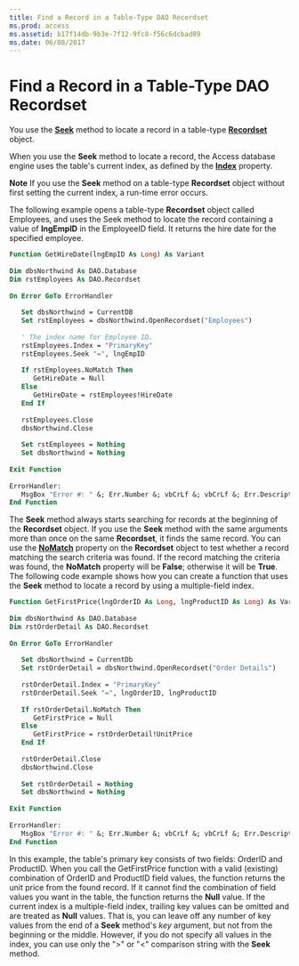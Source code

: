 ```yaml
---
title: Find a Record in a Table-Type DAO Recordset
ms.prod: access
ms.assetid: b17f14db-9b3e-7f12-9fc8-f56c6dcbad09
ms.date: 06/08/2017
---
```



# Find a Record in a Table-Type DAO Recordset

You use the  **[Seek](http://msdn.microsoft.com/library/EF83D909-C962-B016-7D33-36EACDC25C2C%28Office.15%29.aspx)** method to locate a record in a table-type **[Recordset](http://msdn.microsoft.com/library/9774232C-E6DA-175B-FC7F-ED2AB7908FA0%28Office.15%29.aspx)** object.

When you use the  **Seek** method to locate a record, the Access database engine uses the table's current index, as defined by the **[Index](http://msdn.microsoft.com/library/54626DE0-EB51-31F2-BF24-E29CBFBBAA02%28Office.15%29.aspx)** property.

 **Note**   If you use the **Seek** method on a table-type **Recordset** object without first setting the current index, a run-time error occurs.

The following example opens a table-type  **Recordset** object called Employees, and uses the Seek method to locate the record containing a value of **lngEmpID** in the EmployeeID field. It returns the hire date for the specified employee.



```vb
Function GetHireDate(lngEmpID As Long) As Variant 
 
Dim dbsNorthwind As DAO.Database 
Dim rstEmployees As DAO.Recordset 
 
On Error GoTo ErrorHandler 
 
   Set dbsNorthwind = CurrentDB 
   Set rstEmployees = dbsNorthwind.OpenRecordset("Employees") 
 
   ' The index name for Employee ID. 
   rstEmployees.Index = "PrimaryKey" 
   rstEmployees.Seek "=", lngEmpID 
 
   If rstEmployees.NoMatch Then 
      GetHireDate = Null 
   Else 
      GetHireDate = rstEmployees!HireDate 
   End If 
 
   rstEmployees.Close 
   dbsNorthwind.Close 
 
   Set rstEmployees = Nothing 
   Set dbsNorthwind = Nothing 
 
Exit Function 
 
ErrorHandler: 
   MsgBox "Error #: " &; Err.Number &; vbCrLf &; vbCrLf &; Err.Description 
End Function
```

The  **Seek** method always starts searching for records at the beginning of the **Recordset** object. If you use the **Seek** method with the same arguments more than once on the same **Recordset**, it finds the same record.
You can use the  **[NoMatch](http://msdn.microsoft.com/library/47D03575-F570-89B5-A20F-A3BD8B8B5C6D%28Office.15%29.aspx)** property on the **Recordset** object to test whether a record matching the search criteria was found. If the record matching the criteria was found, the **NoMatch** property will be **False**; otherwise it will be **True**.
The following code example shows how you can create a function that uses the  **Seek** method to locate a record by using a multiple-field index.



```vb
Function GetFirstPrice(lngOrderID As Long, lngProductID As Long) As Variant 
 
Dim dbsNorthwind As DAO.Database 
Dim rstOrderDetail As DAO.Recordset 
 
On Error GoTo ErrorHandler 
 
   Set dbsNorthwind = CurrentDb 
   Set rstOrderDetail = dbsNorthwind.OpenRecordset("Order Details") 
 
   rstOrderDetail.Index = "PrimaryKey" 
   rstOrderDetail.Seek "=", lngOrderID, lngProductID 
 
   If rstOrderDetail.NoMatch Then 
      GetFirstPrice = Null 
   Else 
      GetFirstPrice = rstOrderDetail!UnitPrice 
   End If 
 
   rstOrderDetail.Close 
   dbsNorthwind.Close 
 
   Set rstOrderDetail = Nothing 
   Set dbsNorthwind = Nothing 
 
Exit Function 
 
ErrorHandler: 
   MsgBox "Error #: " &; Err.Number &; vbCrLf &; vbCrLf &; Err.Description 
End Function
```

In this example, the table's primary key consists of two fields: OrderID and ProductID. When you call the GetFirstPrice function with a valid (existing) combination of OrderID and ProductID field values, the function returns the unit price from the found record. If it cannot find the combination of field values you want in the table, the function returns the  **Null** value.
If the current index is a multiple-field index, trailing key values can be omitted and are treated as  **Null** values. That is, you can leave off any number of key values from the end of a **Seek** method's _key_ argument, but not from the beginning or the middle. However, if you do not specify all values in the index, you can use only the ">" or "<" comparison string with the **Seek** method.

